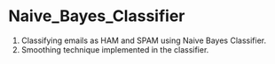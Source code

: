 # Naive_Bayes_Classifier

1. Classifying emails as HAM and SPAM using Naive Bayes Classifier.
2. Smoothing technique implemented in the classifier.
